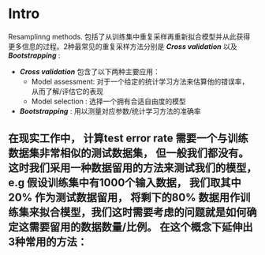 # Intro
Resamplinng methods. 包括了从训练集中重复采样再重新拟合模型并从此获得更多信息的过程。2种最常见的重复采样方法分别是 ***Cross validation*** 以及 ***Bootstrapping*** :
- ***Cross validation*** 包含了以下两种主要应用：
  - Model assessment: 对于一个给定的统计学习方法来估算他的错误率， 从而了解/评估它的表现
  - Model selection : 选择一个拥有合适自由度的模型
- ***Bootstrapping*** : 用以测量对应参数/统计学习方法的准确率

在现实工作中， 计算test error rate 需要一个与训练数据集非常相似的测试数据集， 但一般我们都没有。 这时我们采用一种数据留用的方法来测试我们的模型， e.g 假设训练集中有1000个输入数据， 我们取其中20%
作为测试数据留用， 将剩下的80% 数据用作训练集来拟合模型，我们这时需要考虑的问题就是如何确定这需要留用的数据数量/比例。 在这个概念下延伸出3种常用的方法：
-
